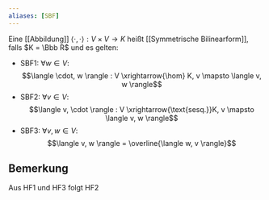```yaml
---
aliases: [SBF]
---
```

Eine [[Abbildung]] $\langle \cdot, \cdot \rangle: V \times V \to K$ heißt [[Symmetrische Bilinearform]], falls $K = \Bbb R$ und es gelten:
- SBF1: $\forall w \in V:$ $$\langle \cdot, w \rangle : V \xrightarrow{\hom} K, v \mapsto \langle v, w \rangle$$
- SBF2: $\forall v \in V:$ $$\langle v, \cdot \rangle : V \xrightarrow{\text{sesq.}}K, v \mapsto \langle v, w \rangle$$
- SBF3: $\forall v, w \in V:$ $$\langle v, w \rangle = \overline{\langle w, v \rangle}$$
## Bemerkung
Aus HF1 und HF3 folgt HF2